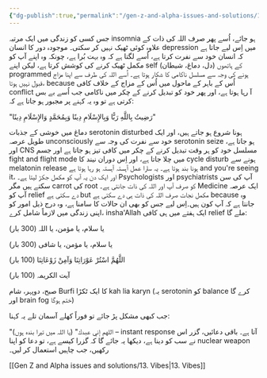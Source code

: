 ```yaml
---
{"dg-publish":true,"permalink":"/gen-z-and-alpha-issues-and-solutions/12-spiritual-healing-and-mental-turmoil/","dgPassFrontmatter":true,"noteIcon":"","created":"2025-05-09T22:26:33.874+05:00","updated":"2025-05-09T23:31:13.675+05:00"}
---
```



جس کسی کو زندگی میں ایک مرتبہ insomnia ہو جائے، اُسے پھر صرف اللہ کی ذات کے علاوہ کوئی ٹھیک نہیں کر سکتی۔ موجودہ دور کا انسان depression میں اِس لیے جاتا ہے کہ انسان خود سے نفرت کرتا ہے، اُسے لگتا ہے کہ وہ بہت بُرا ہے، چونکہ وہ اپنے آپ کو مکمل ٹھیک کرنے کی کوشش کرتا ہے، لیکن اپنے self (دل، دماغ، شیطان) کے ہاتھوں programmed ہونے کی وجہ سے مسلسل ناکامی کا شکار ہوتا ہے۔ اُسے اللہ کی طرف سے اپنا مزاج قبول نہیں ہوتا، because اُس کے باہر کے ماحول میں اُس کے مزاج کے خلاف کافی conflict آ رہا ہوتا ہے، اور پھر خود کو تبدیل کرنے کے چکر میں ناکامی جب اُسے بے بس کرتی ہے تو وہ یہ کہنے پر مجبور ہو جاتا ہے کہ:

"رَضِيتُ بِاللَّهِ رَبًّا وَبِالإِسْلَامِ دِينًا وَبِمُحَمَّدٍ وَالإِسْلَامِ دِينًا"

دماغ میں خوشی کے جذبات serotonin disturbed ہونا شروع ہو جاتے ہیں، اور ایک طویل عرصہ unconsciously خود سے نفرت کی وجہ سے serotonin seize ہو جاتا ہے، اور CNS مسلسل خود کو ہر وقت تبدیل کرنے کے چکر میں کافی تیز ہو جاتا ہے اور جسم fight and flight mode میں چلا جاتا ہے، اور اِس دوران نیند کا cycle disturb ہونے سے melatonin release ہونا بند ہوتا ہے۔ یہ سارا عمل آہستہ آہستہ ہو رہا ہوتا ہے and you're seeing it، اور ایک دن یہ آپ کو مکمل جکڑ لیتا ہے۔ Psychologists اور psychiatrists آپ کی سن سکتے ہیں مگر carrot کی root کو صرف آپ اور اللہ کی ذات جانتی ہے۔ Medicine ایک عرصہ آپ کو relief دے سکتی ہے but مکمل نجات صرف اللہ کی ذات ہی دے سکتی ہے because وہ جانتا ہے کہ آپ کون ہیں۔اِس لیے جس کو بھی ان حالات کا سامنا ہے، وہ درج ذیل امور کو اپنی زندگی میں لازماً شامل کرے، insha'Allah ایک ہفتے میں ہی کافی relief ملے گا:

یا سلام، یا مؤمن، یا اللہ (300 بار)

یا سلام، یا مؤمن، یا شافی (300 بار)

اللَّهُمَّ اسْتُرْ عَوْرَاتِنَا وَآمِنْ زَوْعَاتِنَا (100 بار)

آیت الکریمہ (100 بار)

صبح، دوپہر، شام Burfi کا ایک ٹکڑا kah lia karyn (یہ serotonin کو balance کرے گا اور brain fog ختم ہوگا)

جب کبھی مشکل پڑ جائے تو فوراً کھلے آسمان تلے یہ کہنا:

"اللهم إني عبدك" (یا اللہ میں تیرا بندہ ہوں) – instant response آتا ہے۔ باقی دعائیں، گزر اس نے سب کو دینا ہے، دیکھا یہ جائے گا کہ گزرا کیسے ہے، تو دعا کو اپنا nuclear weapon رکھیں، جب چاہیں استعمال کر لیں۔

[[Gen Z and Alpha issues and solutions/13. Vibes\|13. Vibes]]


